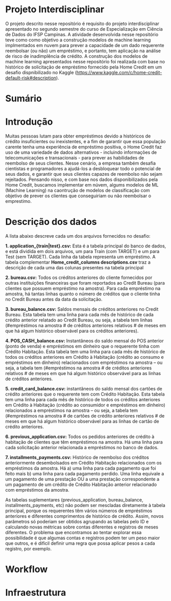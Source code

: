 # Projeto Interdisciplinar
O projeto descrito nesse repositório é requisito do projeto interdisciplinar apresentado no segundo semestre do curso de Especialização em Ciência de Dados do IFSP Campinas. A atividade desenvolvida nesse repositório teve como como objetivo a construção modelos de machine learning implmentados em nuvem para prever a capacidade de um dado requerente reembolsar (ou não) um empréstimo, e portanto, tem aplicação na análise de risco de inadimplência de crédito. A construção dos modelos de machine learning apresentados nesse repositório foi realizada com base no histórico de solicitação de empréstimo fornecido pela Home Credit em um desafio dispnibilizado no Kaggle (https://www.kaggle.com/c/home-credit-default-risk#description). 

# Sumário

# Introdução

Muitas pessoas lutam para obter empréstimos devido a históricos de crédito insuficientes ou inexistentes, e a fim de garantir que essa população carente tenha uma experiência de empréstimo positiva, o Home Credit faz uso de uma variedade de dados alternativos - incluindo informações de telecomunicações e transacionais - para prever as habilidades de reembolso de seus clientes. 
Nesse cenário, a empresa também desafia cientistas e programadores a ajudá-los a desbloquear todo o potencial de seus dados, e garantir que seus clientes capazes de reembolso não sejam rejeitados.
Pensando nisso, e com base nos dados disponibilizados pela Home Credit, buscamos implementar em núvem, algums modelos de ML (Machine Learning) na caontrução de modelos de classificação com objetivo de prever os clientes que conseguiriam ou não reembolsar o emprestimo.


# Descrição dos dados

A lista abaixo descreve cada um dos arquivos fornecidos no desafio:

**1. application_{train|test}.csv:** Esta é a tabela principal do banco de dados, e está dividida em dois arquivos, um para Train (com TARGET) e um para Test (sem TARGET). Cada linha da tabela representa um empréstimo. A tabela complementar **Home_credit_columns descriptions.csv** traz a descrição de cada uma das colunas presentes na tabela principal

**2. bureau.csv:** Todos os créditos anteriores do cliente fornecidos por outras instituições financeiras que foram reportados ao Credit Bureau (para clientes que possuem empréstimo na amostra). Para cada empréstimo na amostra, há tantas linhas quanto o número de créditos que o cliente tinha no Credit Bureau antes da data da solicitação.

**3. bureau_balance.csv:** Saldos mensais de créditos anteriores no Credit Bureau. Esta tabela tem uma linha para cada mês de histórico de cada crédito anterior relatado ao Credit Bureau, ou seja, a tabela tem linhas (#empréstimos na amostra # de créditos anteriores relativos # de meses em que há algum histórico observável para os créditos anteriores).

**4. POS_CASH_balance.csv:** Instantâneos do saldo mensal do POS anterior (ponto de venda) e empréstimos em dinheiro que o requerente tinha com Crédito Habitação. Esta tabela tem uma linha para cada mês de histórico de todos os créditos anteriores em Crédito à Habitação (crédito ao consumo e empréstimos em dinheiro) relacionados com empréstimos na amostra – ou seja, a tabela tem (#empréstimos na amostra # de créditos anteriores relativos # de meses em que há algum histórico observável para as linhas de créditos anteriores.

**5. credit_card_balance.csv:** instantâneos do saldo mensal dos cartões de crédito anteriores que o requerente tem com Crédito Habitação. Esta tabela tem uma linha para cada mês de histórico de todos os créditos anteriores em Crédito à Habitação (crédito ao consumidor e empréstimos em dinheiro) relacionados a empréstimos na amostra – ou seja, a tabela tem (#empréstimos na amostra # de cartões de crédito anteriores relativos # de meses em que há algum histórico observável para as linhas de cartão de crédito anteriores.

**6. previous_application.csv:** Todos os pedidos anteriores de crédito à habitação de clientes que têm empréstimos na amostra. Há uma linha para cada solicitação anterior relacionada a empréstimos no banco de dados.

**7. installments_payments.csv:** Histórico de reembolso dos créditos anteriormente desembolsados em Crédito Habitação relacionados com os empréstimos da amostra. Há a) uma linha para cada pagamento que foi feito mais b) uma linha para cada pagamento perdido. Uma linha equivale a um pagamento de uma prestação OU a uma prestação correspondente a um pagamento de um crédito de Crédito Habitação anterior relacionado com empréstimos da amostra.

As tabelas suplementares (previous_application, bureau_balance, installments_payments, etc) não podem ser mescladas diretamente à tabela principal, porque os requerentes têm vários números de empréstimos anteriores e diferentes comprimentos de histórico de crédito. Assim, novos parâmetros só poderiam ser obtidos agrupando as tabelas pelo ID e calculando novas métricas sobre contas diferentes e registros de meses diferentes. O problema que encontramos ao tentar explorar essa possibilidade é que algumas contas e registros podem ter um peso maior que outros, e é difícil definir uma regra que possa aplicar pesos a cada registro, por exemplo.

# Workflow

# Infraestrutura
